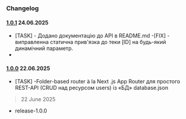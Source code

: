### Changelog

#### [1.0.1]() 24.06.2025

- [TASK] - Додано документацію до API в README.md
-[FIX] - виправленна статична прив'язка до теки [ID] на будь-який динамічний параметр.
- 
#### [1.0.0]() 22.06.2025
- [TASK] -Folder-based router à la Next .js App Router для простого REST-API (CRUD над ресурсом users) із «БД» database.json

> 22 June 2025

- release-1.0.0
